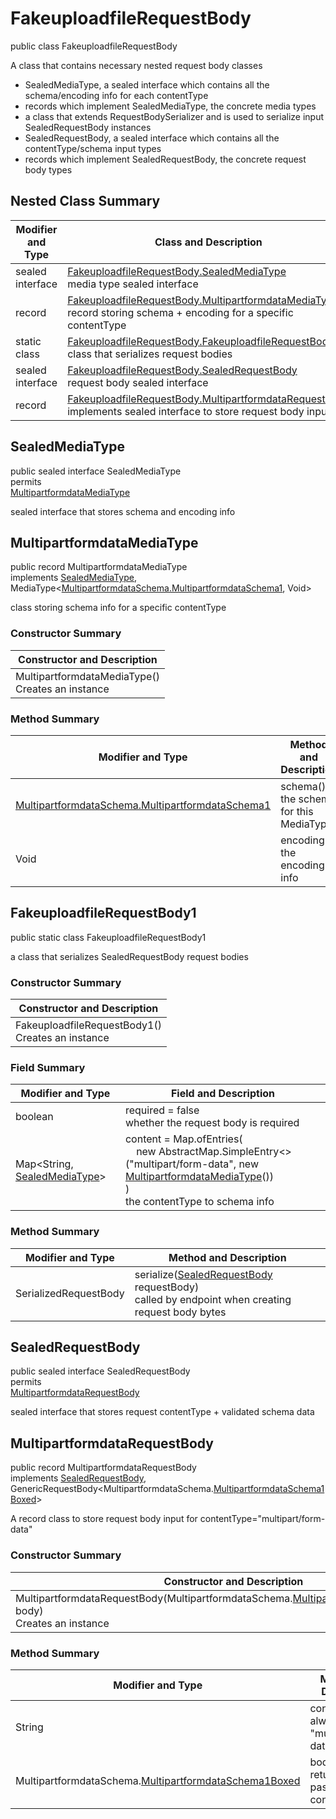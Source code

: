 # FakeuploadfileRequestBody

public class FakeuploadfileRequestBody

A class that contains necessary nested request body classes
- SealedMediaType, a sealed interface which contains all the schema/encoding info for each contentType
- records which implement SealedMediaType, the concrete media types
- a class that extends RequestBodySerializer and is used to serialize input SealedRequestBody instances
- SealedRequestBody, a sealed interface which contains all the contentType/schema input types
- records which implement SealedRequestBody, the concrete request body types

## Nested Class Summary
| Modifier and Type | Class and Description |
| ----------------- | --------------------- |
| sealed interface | [FakeuploadfileRequestBody.SealedMediaType](#sealedmediatype)<br>media type sealed interface |
| record | [FakeuploadfileRequestBody.MultipartformdataMediaType](#multipartformdatamediatype)<br>record storing schema + encoding for a specific contentType |
| static class | [FakeuploadfileRequestBody.FakeuploadfileRequestBody1](#fakeuploadfilerequestbody1)<br>class that serializes request bodies |
| sealed interface | [FakeuploadfileRequestBody.SealedRequestBody](#sealedrequestbody)<br>request body sealed interface |
| record | [FakeuploadfileRequestBody.MultipartformdataRequestBody](#multipartformdatarequestbody)<br>implements sealed interface to store request body input |

## SealedMediaType
public sealed interface SealedMediaType<br>
permits<br>
[MultipartformdataMediaType](#multipartformdatamediatype)

sealed interface that stores schema and encoding info


## MultipartformdataMediaType
public record MultipartformdataMediaType<br>
implements [SealedMediaType](#sealedmediatype), MediaType<[MultipartformdataSchema.MultipartformdataSchema1](../../../paths/fakeuploadfile/post/requestbody/content/multipartformdata/MultipartformdataSchema.md#multipartformdataschema1), Void>

class storing schema info for a specific contentType

### Constructor Summary
| Constructor and Description |
| --------------------------- |
| MultipartformdataMediaType()<br>Creates an instance |

### Method Summary
| Modifier and Type | Method and Description |
| ----------------- | ---------------------- |
| [MultipartformdataSchema.MultipartformdataSchema1](../../../paths/fakeuploadfile/post/requestbody/content/multipartformdata/MultipartformdataSchema.md#multipartformdataschema1) | schema()<br>the schema for this MediaType |
| Void | encoding()<br>the encoding info |

## FakeuploadfileRequestBody1
public static class FakeuploadfileRequestBody1<br>

a class that serializes SealedRequestBody request bodies

### Constructor Summary
| Constructor and Description |
| --------------------------- |
| FakeuploadfileRequestBody1()<br>Creates an instance |

### Field Summary
| Modifier and Type | Field and Description |
| ----------------- | --------------------- |
| boolean | required = false<br>whether the request body is required |
| Map<String, [SealedMediaType](#sealedmediatype)> | content =  Map.ofEntries(<br>&nbsp;&nbsp;&nbsp;&nbsp;new AbstractMap.SimpleEntry<>("multipart/form-data", new [MultipartformdataMediaType](#multipartformdatamediatype)())<br>)<br>the contentType to schema info |

### Method Summary
| Modifier and Type | Method and Description |
| ----------------- | ---------------------- |
| SerializedRequestBody | serialize([SealedRequestBody](#sealedrequestbody) requestBody)<br>called by endpoint when creating request body bytes |

## SealedRequestBody
public sealed interface SealedRequestBody<br>
permits<br>
[MultipartformdataRequestBody](#multipartformdatarequestbody)

sealed interface that stores request contentType + validated schema data

## MultipartformdataRequestBody
public record MultipartformdataRequestBody<br>
implements [SealedRequestBody](#sealedrequestbody),<br>
GenericRequestBody<MultipartformdataSchema.[MultipartformdataSchema1Boxed](../../../paths/fakeuploadfile/post/requestbody/content/multipartformdata/MultipartformdataSchema.md#multipartformdataschema1boxed)><br>

A record class to store request body input for contentType="multipart/form-data"

### Constructor Summary
| Constructor and Description |
| --------------------------- |
| MultipartformdataRequestBody(MultipartformdataSchema.[MultipartformdataSchema1Boxed](../../../paths/fakeuploadfile/post/requestbody/content/multipartformdata/MultipartformdataSchema.md#multipartformdataschema1boxed) body)<br>Creates an instance |

### Method Summary
| Modifier and Type | Method and Description |
| ----------------- | ---------------------- |
| String | contentType()<br>always returns "multipart/form-data" |
| MultipartformdataSchema.[MultipartformdataSchema1Boxed](../../../paths/fakeuploadfile/post/requestbody/content/multipartformdata/MultipartformdataSchema.md#multipartformdataschema1boxed) | body()<br>returns the body passed in in the constructor |
